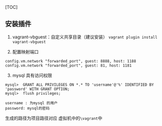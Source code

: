 [TOC]

## 安装插件
1. vagrant-vbguest：自定义共享目录（建议安装）
`vagrant plugin install vagrant-vbguest`

2. 配置映射端口
```
config.vm.network "forwarded_port", guest: 8888, host: 1188
config.vm.network "forwarded_port", guest: 81, host: 1181
```

3. mysql 具有访问权限
```
mysql>  GRANT ALL PRIVILEGES ON *.* TO 'username'@'%' IDENTIFIED BY 'password' WITH GRANT OPTION;
mysql>  flush privileges;

username : 为mysql 的用户
password: mysql的密码
```

生成的路径为项目路径对应 虚拟机中的`\vagrant`中